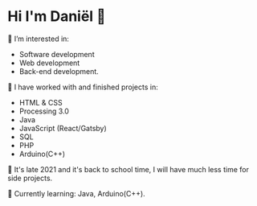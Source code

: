 # Hi I'm Daniël 👋
👀 I’m interested in: 

- Software development
- Web development
- Back-end development.

💞️ I have worked with and finished projects in:

- HTML & CSS
- Processing 3.0
- Java
- JavaScript (React/Gatsby)
- SQL
- PHP
- Arduino(C++)

🌱 It's late 2021 and it's back to school time, I will have much less time for side projects.

🌱 Currently learning: Java, Arduino(C++).

<!---
daniel1890/daniel1890 is a ✨ special ✨ repository because its `README.md` (this file) appears on your GitHub profile.
You can click the Preview link to take a look at your changes.
--->
